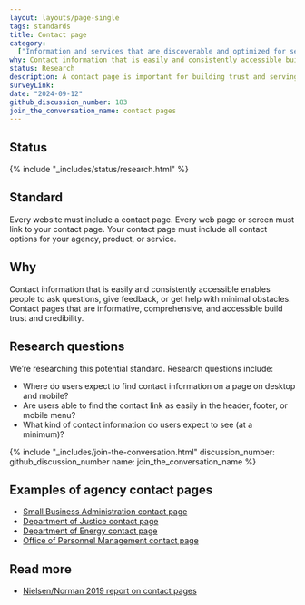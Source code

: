```yaml
---
layout: layouts/page-single
tags: standards
title: Contact page
category:
  ["Information and services that are discoverable and optimized for search"]
why: Contact information that is easily and consistently accessible builds trust and credibility.
status: Research
description: A contact page is important for building trust and serving your users. Learn how to create a good contact page for your federal government site.
surveyLink: 
date: "2024-09-12"
github_discussion_number: 183
join_the_conversation_name: contact pages
---
```


## Status

{% include "_includes/status/research.html" %}

## Standard

Every website must include a contact page. Every web page or screen must link to your contact page. Your contact page must include all contact options for your agency, product, or service.

## Why

Contact information that is easily and consistently accessible enables people to ask questions, give feedback, or get help with minimal obstacles. Contact pages that are informative, comprehensive, and accessible build trust and credibility.

## Research questions

We’re researching this potential standard. Research questions include:
- Where do users expect to find contact information on a page on desktop and mobile?
- Are users able to find the contact link as easily in the header, footer, or mobile menu?
- What kind of contact information do users expect to see (at a minimum)?

{% include "_includes/join-the-conversation.html" discussion_number: github_discussion_number name: join_the_conversation_name %}

## Examples of agency contact pages

- [Small Business Administration contact page](https://www.sba.gov/about-sba/organization/contact-sba)
- [Department of Justice contact page](https://www.justice.gov/contact-us)
- [Department of Energy contact page](https://www.energy.gov/contact-us)
- [Office of Personnel Management contact page](https://www.opm.gov/about-us/contact-us/)


## Read more

- [Nielsen/Norman 2019 report on contact pages](https://www.nngroup.com/articles/contact-us-pages/)

